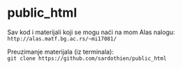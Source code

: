 # public_html
Sav kod i materijali koji se mogu naći na mom Alas nalogu: <br>
`http://alas.matf.bg.ac.rs/~mi17081/`

Preuzimanje materijala (iz terminala): <br>
`git clone https://github.com/sardothien/public_html`
